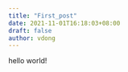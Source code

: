 ```yaml
---
title: "First_post"
date: 2021-11-01T16:18:03+08:00
draft: false
author: vdong
---
```


hello world!

